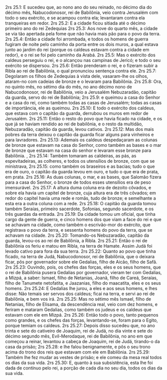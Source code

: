 2rs 25.1: E sucedeu que, ao nono ano do seu reinado, no décimo dia do décimo mês, Nabucodonosor, rei de Babilônia, veio contra Jerusalém com todo o seu exército, e se acampou contra ela; levantaram contra ela tranqueiras em redor.
2rs 25.2: E a cidade ficou sitiada até o décimo primeiro ano do rei Zedequias
2rs 25.3: Aos nove do quarto mês, a cidade se via tão apertada pela fome que não havia mais pão para o povo da terra.
2rs 25.4: Então a cidade foi arrombada, e todos os homens de guerra fugiram de noite pelo caminho da porta entre os dois muros, a qual estava junto ao jardim do rei {porque os caldeus estavam contra a cidade em redor}, e o rei se foi pelo caminho da Arabá.
2rs 25.5: Mas o exército dos caldeus perseguiu o rei, e o alcançou nas campinas de Jericó; e todo o seu exército se dispersou.
2rs 25.6: Então prenderam o rei, e o fizeram subir a Ribla ao rei de Babilônia, o qual pronunciou sentença contra ele.
2rs 25.7: Degolaram os filhos de Zedequias à vista dele, vasaram-lhe os olhos, ataram-no com cadeias de bronze e o levaram para Babilônia.
2rs 25.8: Ora, no quinto mês, no sétimo dia do mês, no ano décimo nono de Nabucodonosor, rei de Babilônia, veio a Jerusalém Nebuzaradão, capitão da guarda, servo do rei de Babilônia;
2rs 25.9: e queimou a casa do Senhor e a casa do rei, como também todas as casas de Jerusalém; todas as casas de importância, ele as queimou.
2rs 25.10: E todo o exército dos caldeus, que estava com o capitão da guarda, derrubou os muros em redor de Jerusalém.
2rs 25.11: Então o resto do povo que havia ficado na cidade, e os que já se haviam rendido ao rei de babilônia, e o resto da multidão, Nebuzaradão, capitão da guarda, levou cativos.
2rs 25.12: Mas dos mais pobres da terra deixou o capitão da guarda ficar alguns para vinheiros e para lavradores.
2rs 25.13: Ademais os caldeus despedaçaram as colunas de bronze que estavam na casa do Senhor, como também as bases e o mar de bronze que estavam na casa do senhor e levaram esse bronze para Babilônia. ,
2rs 25.14: Também tomaram as caldeiras, as pás, as espevitadeiras, as colheres, e todos os utensílios de bronze, com que se ministrava,
2rs 25.15: como também os braseiros e as bacias; tudo o que era de ouro, o capitão da guarda levou em ouro, e tudo o que era de prata, em prata.
2rs 25.16: As duas colunas, o mar, e as bases, que Salomão fizera para a casa do Senhor, o bronze de todos esses utensílios era de peso imensurável.
2rs 25.17: A altura duma coluna era de dezoito côvados, e sobre ela havia um capitel de bronze, cuja altura era de três côvados; em redor do capitel havia uma rede e romãs, tudo de bronze; e semelhante a esta era a outra coluna com a rede.
2rs 25.18: O capitão da guarda tomou também Seraías, primeiro sacerdote, Sofonias, segundo sacerdote, e os três guardas da entrada.
2rs 25.19: Da cidade tomou um oficial, que tinha cargo da gente de guerra, e cinco homens dos que viam a face do rei e que se achavam na cidade, como também o escrivão-mor do exército, que registrava o povo da terra, e sessenta homens do povo da terra, que se achavam na cidade.
2rs 25.20: Tomando-os Nebuzaradão, capitão da guarda, levou-os ao rei de Babilônia, a Ribla.
2rs 25.21: Então o rei de Babilônia os feriu e matou em Ribla, na terra de Hamate. Assim Judá foi levado cativo para fora da sua terra.
2rs 25.22: Quanto ao povo que tinha ficado, na terra de Judá, Nabucodonosor, rei de Babilônia, que o deixara ficar, pôs por governador sobre ele Gedalias, filho de Aicão, filho de Safã.
2rs 25.23: Ouvindo, pois, os chefes das forças, eles e os seus homens, que o rei de Babilônia pusera Gedalias por governador, vieram ter com Gedalias, a Mizpá, a saber: Ismael, filho de Netanias, Joanã, filho de Careá, Seraías, filho de Tanumete netofatita, e Jaazanias, filho do maacatita, eles e os seus homens.
2rs 25.24: E Gedalias lhe jurou, a eles e aos seus homens, e lhes disse: Não temais ser servos dos caldeus; ficai na terra, e servi ao rei de Babilônia, e bem vos irá.
2rs 25.25: Mas no sétimo mês Ismael, filho de Netanias, filho de Elisama, da descendência real, veio com dez homens, e feriram e mataram Gedalias, como também os judeus e os caldeus que estavam com ele em Mizpá.
2rs 25.26: Então todo o povo, tanto pequenos como grandes, e os chefes das forças, levantando-se, foram para o Egito, porque temiam os caldeus.
2rs 25.27: Depois disso sucedeu que, no ano trinta e sete do cativeiro de Joaquim, rei de Judá, no dia vinte e sete do décimo segundo mês, Evil-Merodaque, rei de Babilônia, no ano em que começou a reinar, levantou a cabeça de Joaquim, rei de Judá, tirando-o da casa da prisão;
2rs 25.28: e lhe falou benignamente, e pôs o seu trono acima do trono dos reis que estavam com ele em Babilônia.
2rs 25.29: Também lhe fez mudar as vestes de prisão; e ele comeu da mesa real todos os dias da sua vida.
2rs 25.30: E, quanto à sua subsistência, esta lhe foi dada de contínuo pelo rei, a porção de cada dia no seu dia, todos os dias da sua vida.
